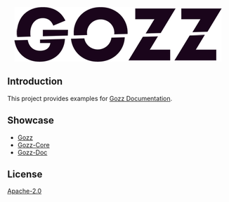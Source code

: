 <p align="center">
  <a href="https://github.com/go-zing/gozz" target="_blank">
    <img src="https://raw.githubusercontent.com/go-zing/gozz-doc/main/docs/.vuepress/public/logo.png" alt="logo">
  </a>
</p>

## Introduction

This project provides examples for [Gozz Documentation](https://go-zing.github.io/gozz).

## Showcase

- [Gozz](https://github.com/go-zing/gozz)
- [Gozz-Core](https://github.com/go-zing/gozz-core)
- [Gozz-Doc](https://github.com/go-zing/gozz-doc)

## License

[Apache-2.0](https://github.com/go-zing/gozz-doc-examples/blob/main/LICENSE)